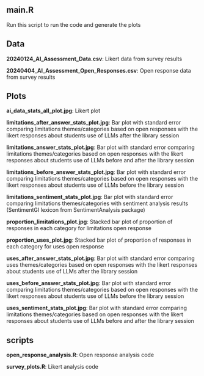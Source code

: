 ## main.R

Run this script to run the code and generate the plots

## Data

**20240124_AI_Assessment_Data.csv**:  Likert data from survey results

**20240404_AI_Assessment_Open_Responses.csv**: Open response data from survey results

## Plots
**ai_data_stats_all_plot.jpg**: Likert plot

**limitations_after_answer_stats_plot.jpg**: Bar plot with standard error comparing limitations themes/categories based on open responses with the likert responses about students use of LLMs after the library session

**limitations_answer_stats_plot.jpg**: Bar plot with standard error comparing limitations themes/categories based on open responses with the likert responses about students use of LLMs before and after the library session

**limitations_before_answer_stats_plot.jpg**: Bar plot with standard error comparing limitations themes/categories based on open responses with the likert responses about students use of LLMs before the library session

**limitations_sentiment_stats_plot.jpg**: Bar plot with standard error comparing limitations themes/categories with sentiment analysis results (SentimentGI lexicon from SentimentAnalysis package)

**proportion_limitations_plot.jpg**: Stacked bar plot of proportion of responses in each category for limitations open response

**proportion_uses_plot.jpg**: Stacked bar plot of proportion of responses in each category for uses open response

**uses_after_answer_stats_plot.jpg**: Bar plot with standard error comparing uses themes/categories based on open responses with the likert responses about students use of LLMs after the library session

**uses_before_answer_stats_plot.jpg**: Bar plot with standard error comparing limitations themes/categories based on open responses with the likert responses about students use of LLMs before the library session

**uses_sentiment_stats_plot.jpg**: Bar plot with standard error comparing limitations themes/categories based on open responses with the likert responses about students use of LLMs before and after the library session

## scripts

**open_response_analysis.R**: Open response analysis code

**survey_plots.R**: Likert analysis code



